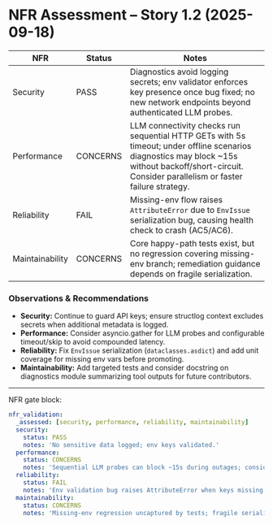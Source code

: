 # NFR Assessment – Story 1.2 (2025-09-18)

| NFR            | Status     | Notes |
|----------------|------------|-------|
| Security       | PASS       | Diagnostics avoid logging secrets; env validator enforces key presence once bug fixed; no new network endpoints beyond authenticated LLM probes. |
| Performance    | CONCERNS   | LLM connectivity checks run sequential HTTP GETs with 5s timeout; under offline scenarios diagnostics may block ~15s without backoff/short-circuit. Consider parallelism or faster failure strategy. |
| Reliability    | FAIL       | Missing-env flow raises `AttributeError` due to `EnvIssue` serialization bug, causing health check to crash (AC5/AC6). |
| Maintainability| CONCERNS   | Core happy-path tests exist, but no regression covering missing-env branch; remediation guidance depends on fragile serialization. |

### Observations & Recommendations

- **Security:** Continue to guard API keys; ensure structlog context excludes secrets when additional metadata is logged.
- **Performance:** Consider asyncio.gather for LLM probes and configurable timeout/skip to avoid compounded latency.
- **Reliability:** Fix `EnvIssue` serialization (`dataclasses.asdict`) and add unit coverage for missing env vars before promoting.
- **Maintainability:** Add targeted tests and consider docstring on diagnostics module summarizing tool outputs for future contributors.

---

NFR gate block:

```yaml
nfr_validation:
  _assessed: [security, performance, reliability, maintainability]
  security:
    status: PASS
    notes: 'No sensitive data logged; env keys validated.'
  performance:
    status: CONCERNS
    notes: 'Sequential LLM probes can block ~15s during outages; consider faster failure/parallelism.'
  reliability:
    status: FAIL
    notes: 'Env validation bug raises AttributeError when keys missing.'
  maintainability:
    status: CONCERNS
    notes: 'Missing-env regression uncaptured by tests; fragile serialization approach.'
```
